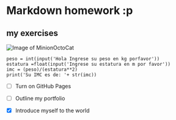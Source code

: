 # Markdown homework :p
## my exercises
![Image of MinionOctoCat](https://octodex.github.com/images/minion.png)
```
peso = int(input('Hola Ingrese su peso en kg porfavor'))
estatura =float(input('Ingrese su estatura en m por favor'))
imc = (peso)/(estatura**2)
print('Su IMC es de: '+ str(imc))

```
- [ ] Turn on GitHub Pages
- [ ] Outline my portfolio
- [x] Introduce myself to the world

